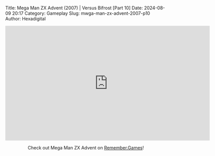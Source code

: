 Title: Mega Man ZX Advent (2007) | Versus Bifrost [Part 10]
Date: 2024-08-09 20:17
Category: Gameplay
Slug: mwga-man-zx-advent-2007-p10
Author: Hexadigital

<center><iframe src="https://www.youtube.com/embed/vpDcAG4NF-4?feature=oembed" allow="accelerometer; autoplay; encrypted-media; gyroscope; picture-in-picture" width="640" height="360" frameborder="0"></iframe>

Check out Mega Man ZX Advent on [Remember.Games](https://remember.games/game/2294/mega-man-zx-advent/)!</center>